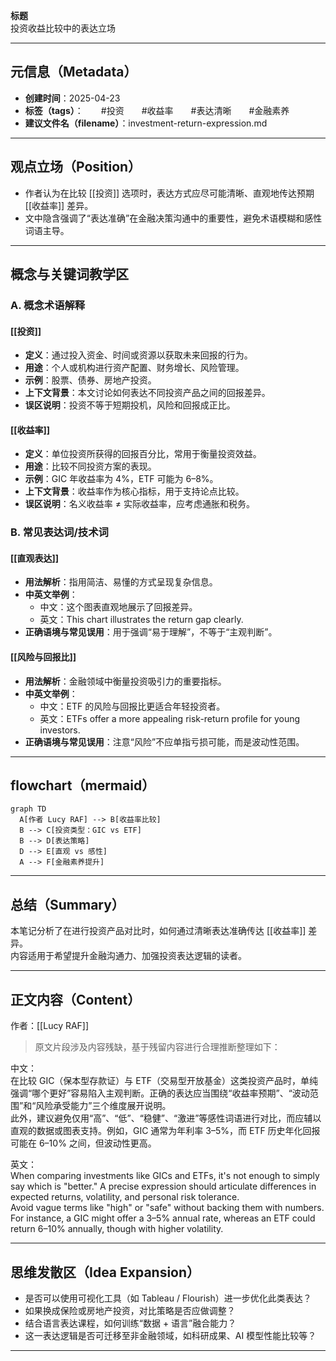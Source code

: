 **标题**  
投资收益比较中的表达立场  

---

## 元信息（Metadata）

- **创建时间**：2025-04-23  
- **标签（tags）**：　　#投资　　#收益率　　#表达清晰　　#金融素养  
- **建议文件名（filename）**：investment-return-expression.md  

---

## 观点立场（Position）

- 作者认为在比较 [[投资]] 选项时，表达方式应尽可能清晰、直观地传达预期 [[收益率]] 差异。
- 文中隐含强调了“表达准确”在金融决策沟通中的重要性，避免术语模糊和感性词语主导。

---

## 概念与关键词教学区

### A. 概念术语解释

#### [[投资]]
- **定义**：通过投入资金、时间或资源以获取未来回报的行为。
- **用途**：个人或机构进行资产配置、财务增长、风险管理。
- **示例**：股票、债券、房地产投资。
- **上下文背景**：本文讨论如何表达不同投资产品之间的回报差异。
- **误区说明**：投资不等于短期投机，风险和回报成正比。

#### [[收益率]]
- **定义**：单位投资所获得的回报百分比，常用于衡量投资效益。
- **用途**：比较不同投资方案的表现。
- **示例**：GIC 年收益率为 4%，ETF 可能为 6–8%。
- **上下文背景**：收益率作为核心指标，用于支持论点比较。
- **误区说明**：名义收益率 ≠ 实际收益率，应考虑通胀和税务。

### B. 常见表达词/技术词

#### [[直观表达]]
- **用法解析**：指用简洁、易懂的方式呈现复杂信息。
- **中英文举例**：
  - 中文：这个图表直观地展示了回报差异。
  - 英文：This chart illustrates the return gap clearly.
- **正确语境与常见误用**：用于强调“易于理解”，不等于“主观判断”。

#### [[风险与回报比]]
- **用法解析**：金融领域中衡量投资吸引力的重要指标。
- **中英文举例**：
  - 中文：ETF 的风险与回报比更适合年轻投资者。
  - 英文：ETFs offer a more appealing risk-return profile for young investors.
- **正确语境与常见误用**：注意“风险”不应单指亏损可能，而是波动性范围。

---

## flowchart（mermaid）

```mermaid
graph TD
  A[作者 Lucy RAF] --> B[收益率比较]
  B --> C[投资类型：GIC vs ETF]
  B --> D[表达策略]
  D --> E[直观 vs 感性]
  A --> F[金融素养提升]
```

---

## 总结（Summary）

本笔记分析了在进行投资产品对比时，如何通过清晰表达准确传达 [[收益率]] 差异。  
内容适用于希望提升金融沟通力、加强投资表达逻辑的读者。  

---

## 正文内容（Content）

作者：[[Lucy RAF]]

> 原文片段涉及内容残缺，基于残留内容进行合理推断整理如下：

中文：  
在比较 GIC（保本型存款证）与 ETF（交易型开放基金）这类投资产品时，单纯强调“哪个更好”容易陷入主观判断。正确的表达应当围绕“收益率预期”、“波动范围”和“风险承受能力”三个维度展开说明。  
此外，建议避免仅用“高”、“低”、“稳健”、“激进”等感性词语进行对比，而应辅以直观的数据或图表支持。例如，GIC 通常为年利率 3–5%，而 ETF 历史年化回报可能在 6–10% 之间，但波动性更高。

英文：  
When comparing investments like GICs and ETFs, it's not enough to simply say which is "better." A precise expression should articulate differences in expected returns, volatility, and personal risk tolerance.  
Avoid vague terms like "high" or "safe" without backing them with numbers. For instance, a GIC might offer a 3–5% annual rate, whereas an ETF could return 6–10% annually, though with higher volatility.

---

## 思维发散区（Idea Expansion）

- 是否可以使用可视化工具（如 Tableau / Flourish）进一步优化此类表达？  
- 如果换成保险或房地产投资，对比策略是否应做调整？  
- 结合语言表达课程，如何训练“数据 + 语言”融合能力？  
- 这一表达逻辑是否可迁移至非金融领域，如科研成果、AI 模型性能比较等？

---